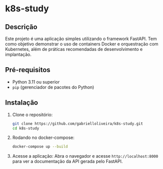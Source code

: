 # k8s-study

## Descrição

Este projeto é uma aplicação simples utilizando o framework FastAPI. Tem como objetivo demonstrar o uso de containers
Docker e orquestração com Kubernetes, além de práticas recomendadas de desenvolvimento e implantação.

## Pré-requisitos

- Python 3.11 ou superior
- `pip` (gerenciador de pacotes do Python)

## Instalação

1. Clone o repositório:
   ```bash
   git clone https://github.com/gabrielloliveira/k8s-study.git
   cd k8s-study
    ```
2. Rodando no docker-compose:
    ```bash
    docker-compose up --build
    ```

3. Acesse a aplicação: 
Abra o navegador e acesse `http://localhost:8000` para ver a documentação da API gerada pelo FastAPI.
